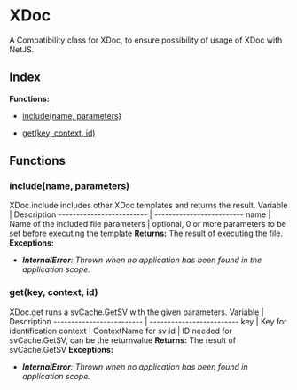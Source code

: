 # XDoc
A Compatibility class for XDoc, to ensure possibility of usage of XDoc with NetJS.




## Index
**Functions:**
* [include(name, parameters)](#include(name,-parameters))

* [get(key, context, id)](#get(key,-context,-id))





## Functions
### include(name, parameters)
XDoc.include includes other XDoc templates and returns the result.
Variable | Description
 ------------------------- | -------------------------
name | Name of the included file
parameters | optional, 0 or more parameters to be set before executing the template
**Returns:**
The result of executing the file.
**Exceptions:**
* _**InternalError**: Thrown when no application has been found in the application scope._




### get(key, context, id)
XDoc.get runs a svCache.GetSV with the given parameters.
Variable | Description
 ------------------------- | -------------------------
key | Key for identification
context | ContextName for sv
id | ID needed for svCache.GetSV, can be the returnvalue
**Returns:**
The result of svCache.GetSV
**Exceptions:**
* _**InternalError**: Thrown when no application has been found in application scope._




